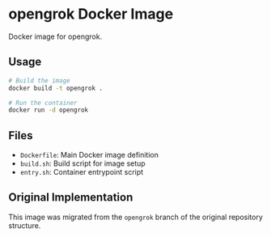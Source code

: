 # opengrok Docker Image

Docker image for opengrok.

## Usage

```bash
# Build the image
docker build -t opengrok .

# Run the container
docker run -d opengrok
```

## Files

- `Dockerfile`: Main Docker image definition
- `build.sh`: Build script for image setup
- `entry.sh`: Container entrypoint script

## Original Implementation

This image was migrated from the `opengrok` branch of the original repository structure.
